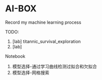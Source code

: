 # AI-BOX
Record my machine learning process

TODO:
1. [lab] titannic_survival_exploration
2. [lab] 

Notebook
1. 模型选择-通过学习曲线检测过拟合和欠拟合
2. 模型选择-网格搜索
